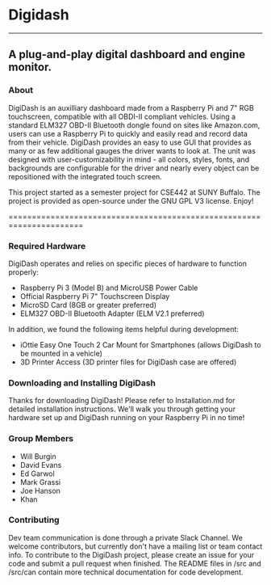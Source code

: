 # Digidash #
--------------------

## A plug-and-play digital dashboard and engine monitor. ##

### About 
DigiDash is an auxilliary dashboard made from a Raspberry Pi and 7" RGB touchscreen, compatible with 
all OBDI-II compliant vehicles. Using a standard ELM327 OBD-II Bluetooth dongle found on sites like 
Amazon.com, users can use a Raspberry Pi to quickly and easily read and record data from their vehicle. DigiDash provides an easy to use GUI that
provides as many or as few additional gauges the driver wants to look at. The unit was designed 
with user-customizability in mind - all colors, styles, fonts, and backgrounds are configurable
for the driver and nearly every object can be repositioned with the integrated touch screen.

This project started as a semester project for CSE442 at SUNY Buffalo. The project is provided as
open-source under the GNU GPL V3 license. Enjoy!

======================================================================
### Required Hardware ###
DigiDash operates and relies on specific pieces of hardware to function properly:
* Raspberry Pi 3 (Model B) and MicroUSB Power Cable
* Official Raspberry Pi 7" Touchscreen Display
* MicroSD Card (8GB or greater preferred)
* ELM327 OBD-II Bluetooth Adapter (ELM V2.1 preferred)

In addition, we found the following items helpful during development:
* iOttie Easy One Touch 2 Car Mount for Smartphones (allows DigiDash to be mounted in a vehicle)
* 3D Printer Access (3D printer files for DigiDash case are offered)

### Downloading and Installing DigiDash ###
Thanks for downloading DigiDash! Please refer to Installation.md for detailed installation
instructions. We'll walk you through getting your hardware set up and DigiDash running on
your Raspberry Pi in no time!

### Group Members ###
* Will Burgin
* David Evans
* Ed Garwol
* Mark Grassi
* Joe Hanson
* Khan

### Contributing ###
Dev team communication is done through a private Slack Channel. We welcome contributors, but 
currently don't have a mailing list or team contact info. To contribute to the DigiDash project,
please create an issue for your code and submit a pull request when finished. The README files
in /src and /src/can contain more technical documentation for code development.
